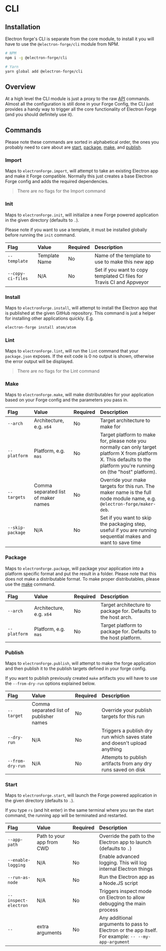 # CLI

## Installation

Electron forge's CLI is separate from the core module, to install it you will have to use the `@electron-forge/cli` module from NPM.

```bash
# NPM
npm i -g @electron-forge/cli

# Yarn
yarn global add @electron-forge/cli
```

## Overview

At a high level the CLI module is just a proxy to the raw [API](https://js.electronforge.io) commands.  Almost all the configuration is still done in your Forge Config, the CLI just provides a handy way to trigger all the core functionality of Electron Forge \(and you should definitely use it\).

## Commands

Please note these commands are sorted in alphabetical order, the ones you probably need to care about are [start](cli.md#start), [package](cli.md#package), [make](cli.md#make), and [publish](cli.md#publish). 

### Import

Maps to `electronForge.import`, will attempt to take an existing Electron app and make it Forge compatible. Normally this just creates a base Electron Forge config and adds the required dependencies.

> There are no flags for the Import command

### Init

Maps to `electronForge.init`, will initialize a new Forge powered application in the given directory \(defaults to `.`\).

Please note if you want to use a template, it must be installed globally before running the `init` command.

| Flag | Value | Required | Description |
| :--- | :--- | :--- | :--- |
| `--template` | Template Name | No | Name of the template to use to make this new app |
| `--copy-ci-files` | N/A | No | Set if you want to copy templated CI files for Travis CI and Appveyor |

### Install

Maps to `electronForge.install`, will attempt to install the Electron app that is published at the given GitHub repository. This command is just a helper for installing other applications quickly.  E.g.

```bash
electron-forge install atom/atom
```

### Lint

Maps to `electronForge.lint`, will run the `lint` command that your `package.json` exposes. If the exit code is 0 no output is shown, otherwise the error output will be displayed.

> There are no flags for the Lint command

### Make

Maps to `electronForge.make`, will make distributables for your application based on your Forge config and the parameters you pass in.

| Flag | Value | Required | Description |
| :--- | :--- | :--- | :--- |
| `--arch` | Architecture, e.g. `x64` | No | Target architecture to make for |
| `--platform` | Platform, e.g. `mas` | No | Target platform to make for, please note you normally can only target platform X from platform X. This defaults to the platform you're running on \(the "host" platform\). |
| `--targets` | Comma separated list of maker names | No | Override your make targets for this run. The maker name is the full node module name, e.g. `@electron-forge/maker-deb`. |
| `--skip-package` | N/A | No | Set if you want to skip the packaging step, useful if you are running sequential makes and want to save time |

### Package

Maps to `electronForge.package`, will package your application into a platform specific format and put the result in a folder. Please note that this does not make a distributable format. To make proper distributables, please use the [make](cli.md#make) command.

| Flag | Value | Required | Description |
| :--- | :--- | :--- | :--- |
| `--arch` | Architecture, e.g. `x64` | No | Target architecture to package for. Defaults to the host arch. |
| `--platform` | Platform, e.g. `mas` | No | Target platform to package for. Defaults to the host platform. |

### Publish

Maps to `electronForge.publish`, will attempt to make the forge application and then publish it to the publish targets defined in your forge config.

If you want to publish previously created `make` artifacts you will have to use the `--from-dry-run` options explained below.

| Flag | Value | Required | Description |
| :--- | :--- | :--- | :--- |
| `--target` | Comma separated list of publisher names | No | Override your publish targets for this run |
| `--dry-run` | N/A | No | Triggers a publish dry run which saves state and doesn't upload anything |
| `--from-dry-run` | N/A | No | Attempts to publish artifacts from any dry runs saved on disk |

### Start

Maps to `electronForge.start`, will launch the Forge powered application in the given directory \(defaults to `.`\).

If you type `rs` \(and hit enter\) in the same terminal where you ran the start command, the running app will be terminated and restarted.

| Flag | Value | Required | Description |
| :--- | :--- | :--- | :--- |
| `--app-path` | Path to your app from CWD | No | Override the path to the Electron app to launch \(defaults to `.`\) |
| `--enable-logging` | N/A | No | Enable advanced logging. This will log internal Electron things |
| `--run-as-node` | N/A | No | Run the Electron app as a Node.JS script |
| `--inspect-electron` | N/A | No | Triggers inspect mode on Electron to allow debugging the main process |
| `--` | extra arguments | No | Any additional arguments to pass to Electron or the app itself. For example: `-- --my-app-argument` |

